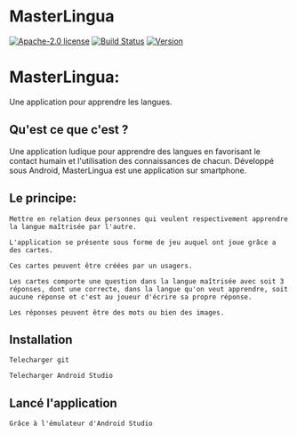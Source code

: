 # MasterLingua
[![Apache-2.0 license](https://img.shields.io/github/license/pascalpoizat/veca-haskell.svg)](LICENSE)
[![Build Status](https://travis-ci.com/AmelieALLIN/MasterLingua.svg?branch=master)](https://travis-ci.com/AmelieALLIN/MasterLingua)
[![Version](https://img.shields.io/github/tag/AmelieALLIN/MasterLingua.svg?label=version&style=flat-square)](build.gradle)<br/>

# MasterLingua: 
Une application pour apprendre les langues.

## Qu'est ce que c'est ?
Une application ludique pour apprendre des langues en favorisant le contact humain et l'utilisation des connaissances de chacun. Développé sous Android, MasterLingua est une application sur smartphone.

## Le principe:

    Mettre en relation deux personnes qui veulent respectivement apprendre la langue maîtrisée par l'autre.

    L'application se présente sous forme de jeu auquel ont joue grâce a des cartes.

    Ces cartes peuvent être créées par un usagers.

    Les cartes comporte une question dans la langue maîtrisée avec soit 3 réponses, dont une correcte, dans la langue qu'on veut apprendre, soit aucune réponse et c'est au joueur d'écrire sa propre réponse.

    Les réponses peuvent être des mots ou bien des images.

## Installation 
    Telecharger git
    
    Telecharger Android Studio

## Lancé l'application 
    Grâce à l'émulateur d'Android Studio
